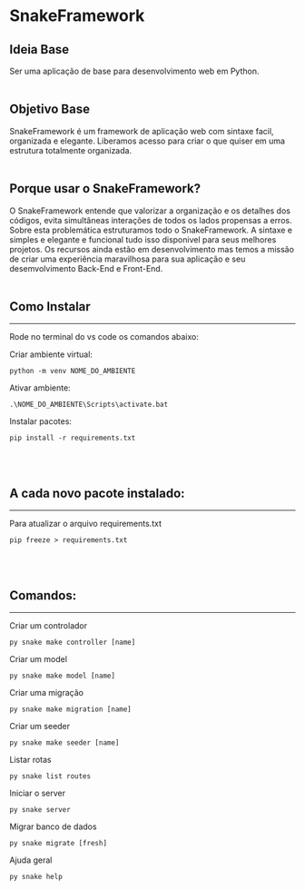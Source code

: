 # SnakeFramework


## Ideia Base
Ser uma aplicação de base para desenvolvimento web em Python.
<br><br>
## Objetivo Base
SnakeFramework é um framework de aplicação web com sintaxe facil, organizada e elegante. Liberamos acesso para criar o que quiser em uma estrutura totalmente organizada.
<br><br>
## Porque usar o SnakeFramework?
O SnakeFramework entende que valorizar a organização e os detalhes dos códigos, evita simultâneas interações de todos os lados propensas a erros. Sobre esta problemática estruturamos todo o SnakeFramework. A sintaxe e simples e elegante e funcional tudo isso disponivel para seus melhores projetos. Os recursos ainda estão em desenvolvimento mas temos a missão de criar uma experiência maravilhosa para sua aplicação e seu desemvolvimento Back-End e Front-End.
<br><br>
## Como Instalar
____
Rode no terminal do vs code os comandos abaixo:

Criar ambiente virtual:
```
python -m venv NOME_DO_AMBIENTE
```

Ativar ambiente:
```
.\NOME_DO_AMBIENTE\Scripts\activate.bat
```

Instalar pacotes:
```
pip install -r requirements.txt
```


<br><br>

## A cada novo pacote instalado:
____
Para atualizar o arquivo requirements.txt 
```
pip freeze > requirements.txt 
```


<br><br>

## Comandos:
____
Criar um controlador
```
py snake make controller [name]
```
Criar um model
```
py snake make model [name]
```
Criar uma migração
```
py snake make migration [name]
```
Criar um seeder
```
py snake make seeder [name]
```
Listar rotas
```
py snake list routes
```
Iniciar o server
```
py snake server
```
Migrar banco de dados
```
py snake migrate [fresh]
```
Ajuda geral
```
py snake help
```


